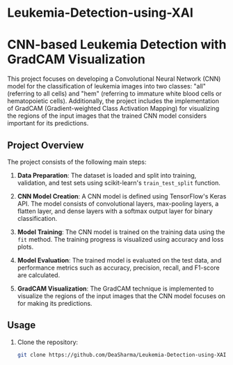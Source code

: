 # Leukemia-Detection-using-XAI
# CNN-based Leukemia Detection with GradCAM Visualization

This project focuses on developing a Convolutional Neural Network (CNN) model for the classification of leukemia images into two classes: "all" (referring to all cells) and "hem" (referring to immature white blood cells or hematopoietic cells). Additionally, the project includes the implementation of GradCAM (Gradient-weighted Class Activation Mapping) for visualizing the regions of the input images that the trained CNN model considers important for its predictions.

## Project Overview

The project consists of the following main steps:

1. **Data Preparation**: The dataset is loaded and split into training, validation, and test sets using scikit-learn's `train_test_split` function.

2. **CNN Model Creation**: A CNN model is defined using TensorFlow's Keras API. The model consists of convolutional layers, max-pooling layers, a flatten layer, and dense layers with a softmax output layer for binary classification.

3. **Model Training**: The CNN model is trained on the training data using the `fit` method. The training progress is visualized using accuracy and loss plots.

4. **Model Evaluation**: The trained model is evaluated on the test data, and performance metrics such as accuracy, precision, recall, and F1-score are calculated.

5. **GradCAM Visualization**: The GradCAM technique is implemented to visualize the regions of the input images that the CNN model focuses on for making its predictions.

## Usage

1. Clone the repository:

   ```bash
   git clone https://github.com/DeaSharma/Leukemia-Detection-using-XAI.git
 
   
